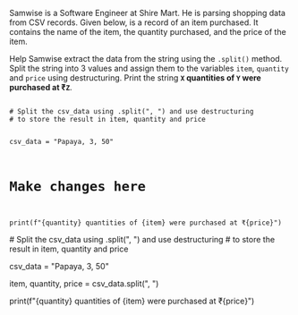 Samwise is a Software Engineer at Shire Mart. He is parsing shopping data from CSV records. Given below, is a record of an item purchased. It contains the name of the item, the quantity purchased, and the price of the item.

Help Samwise extract the data from the string using the `.split()` method. Split the string into 3 values and assign them to the variables `item`, `quantity` and `price` using destructuring. Print the string **`X` quantities of `Y` were purchased at ₹`Z`**.


<Editor lang="python" type="exercise">
<code>
# Split the csv_data using .split(", ") and use destructuring
# to store the result in item, quantity and price

csv_data = "Papaya, 3, 50"

# Make changes here


print(f"{quantity} quantities of {item} were purchased at ₹{price}")
</code>

<solution>
# Split the csv_data using .split(", ") and use destructuring
# to store the result in item, quantity and price

csv_data = "Papaya, 3, 50"

item, quantity, price = csv_data.split(", ")

print(f"{quantity} quantities of {item} were purchased at ₹{price}")
</solution>
</Editor>